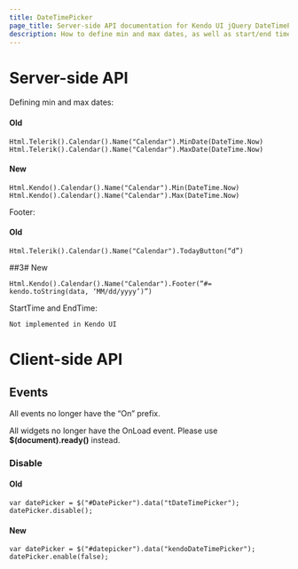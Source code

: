 ```yaml
---
title: DateTimePicker
page_title: Server-side API documentation for Kendo UI jQuery DateTimePicker widget with ASP.NET MVC
description: How to define min and max dates, as well as start/end time in the server-side API of Kendo UI DateTimePicker component.
---
```


# Server-side API

Defining min and max dates:

#### Old
    
    Html.Telerik().Calendar().Name("Calendar").MinDate(DateTime.Now)
    Html.Telerik().Calendar().Name("Calendar").MaxDate(DateTime.Now)

#### New
    
    Html.Kendo().Calendar().Name("Calendar").Min(DateTime.Now)
    Html.Kendo().Calendar().Name("Calendar").Max(DateTime.Now)

Footer:

#### Old
    
    Html.Telerik().Calendar().Name("Calendar").TodayButton(“d”)

##3# New
    
    Html.Kendo().Calendar().Name("Calendar").Footer(“#= kendo.toString(data, ‘MM/dd/yyyy’)”)

StartTime and EndTime:

    Not implemented in Kendo UI

# Client-side API

## Events

All events no longer have the “On” prefix.

All widgets no longer have the OnLoad event. Please use **$(document).ready()** instead.

### Disable

#### Old
    
    var datePicker = $("#DatePicker").data("tDateTimePicker");
    datePicker.disable();

#### New
    
    var datePicker = $("#datepicker").data("kendoDateTimePicker");
    datePicker.enable(false);
